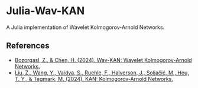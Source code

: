 # Julia-Wav-KAN
A Julia implementation of Wavelet Kolmogorov-Arnold Networks.

## References

- [Bozorgasl, Z., & Chen, H. (2024). Wav-KAN: Wavelet Kolmogorov-Arnold Networks.]([url](https://arxiv.org/abs/2405.12832))
- [Liu, Z., Wang, Y., Vaidya, S., Ruehle, F., Halverson, J., Soljačić, M., Hou, T. Y., & Tegmark, M. (2024). KAN: Kolmogorov-Arnold Networks.]([url](https://arxiv.org/abs/2404.19756))
